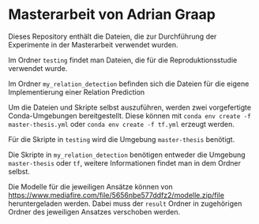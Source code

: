 # Masterarbeit von Adrian Graap

Dieses Repository enthält die Dateien, die zur Durchführung der Experimente in der Masterarbeit verwendet wurden.

Im Ordner `testing` findet man Dateien, die für die Reproduktionsstudie verwendet wurde.

Im Ordner `my_relation_detection` befinden sich die Dateien für die eigene Implementierung einer Relation Prediction

Um die Dateien und Skripte selbst auszuführen, werden zwei vorgefertigte Conda-Umgebungen bereitgestellt. Diese können 
mit `conda env create -f master-thesis.yml` oder `conda env create -f tf.yml` erzeugt werden. 

Für die Skripte in `testing` wird die Umgebung `master-thesis` benötigt.

Die Skripte in `my_relation_detection` benötigen entweder die Umgebung `master-thesis` oder `tf`, weitere Informationen
findet man in dem Ordner selbst.

Die Modelle für die jeweiligen Ansätze können von https://www.mediafire.com/file/5656nbe577ddfz2/modelle.zip/file heruntergeladen werden. Dabei muss der `result` Ordner in zugehörigen Ordner des jeweiligen Ansatzes verschoben werden.
